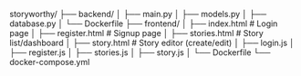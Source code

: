 storyworthy/
├── backend/
│   ├── main.py
│   ├── models.py
│   ├── database.py
│   └── Dockerfile
├── frontend/
│   ├── index.html       # Login page
│   ├── register.html    # Signup page
│   ├── stories.html     # Story list/dashboard
│   ├── story.html       # Story editor (create/edit)
│   ├── login.js
│   ├── register.js
│   ├── stories.js
│   ├── story.js
│   └── Dockerfile
└── docker-compose.yml